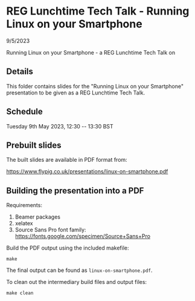 # REG Lunchtime Tech Talk - Running Linux on your Smartphone

9/5/2023

Running Linux on your Smartphone - a REG Lunchtime Tech Talk on

## Details

This folder contains slides for the "Running Linux on your Smartphone"
presentation to be given as a REG Lunchtime Tech Talk.

## Schedule

Tuesday 9th May 2023, 12:30 -- 13:30 BST

## Prebuilt slides

The built slides are available in PDF format from:

https://www.flypig.co.uk/presentations/linux-on-smartphone.pdf

## Building the presentation into a PDF

Requirements:

1. Beamer packages
2. xelatex
3. Source Sans Pro font family:
   https://fonts.google.com/specimen/Source+Sans+Pro

Build the PDF output using the included makefile:
```
make
```

The final output can be found as `linux-on-smartphone.pdf`.

To clean out the intermediary build files and output files:
```
make clean
```

